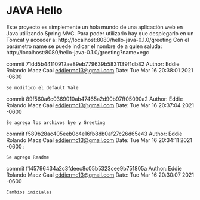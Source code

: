 JAVA Hello
==============
Este proyecto es simplemente un hola mundo de una aplicación web en
Java utilizando Spring MVC.
Para poder utilizarlo hay que desplegarlo en un Tomcat y acceder a:
http://localhost:8080/hello-java-0.1.0/greeting
Con el parámetro name se puede indicar el nombre de a quien saluda:
http://localhost:8080/hello-java-0.1.0/greeting?name=egc

commit 71dd5b44110912ae89eb779639b5831139f1db82
Author: Eddie Rolando Macz Caal <eddiermc13@gmail.com>
Date:   Tue Mar 16 20:38:01 2021 -0600

    Se modifico el default Vale

commit 89f560a6c0369010ab47465a2d90b97ff05090a2
Author: Eddie Rolando Macz Caal <eddiermc13@gmail.com>
Date:   Tue Mar 16 20:37:04 2021 -0600

    Se agrega los archivos bye y Greeting

commit f589b28ac405eeb0c4e16fb8db0af27c26d65e43
Author: Eddie Rolando Macz Caal <eddiermc13@gmail.com>
Date:   Tue Mar 16 20:34:11 2021 -0600
:

    Se agrego Readme

commit f145796434a2c3fdeec8c05b5323cee9b751805a
Author: Eddie Rolando Macz Caal <eddiermc13@gmail.com>
Date:   Tue Mar 16 20:30:07 2021 -0600

    Cambios iniciales